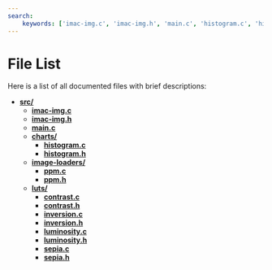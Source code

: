 ```yaml
---
search:
    keywords: ['imac-img.c', 'imac-img.h', 'main.c', 'histogram.c', 'histogram.h', 'charts', 'ppm.c', 'ppm.h', 'image-loaders', 'contrast.c', 'contrast.h', 'inversion.c', 'inversion.h', 'luminosity.c', 'luminosity.h', 'sepia.c', 'sepia.h', 'luts', 'src']
---
```


# File List

Here is a list of all documented files with brief descriptions:
* **[src/](dir_68267d1309a1af8e8297ef4c3efbcdba.md)**
  * **[imac-img.c](imac-img_8c.md)**
  * **[imac-img.h](imac-img_8h.md)**
  * **[main.c](main_8c.md)**
  * **[charts/](dir_b1e1480277e1bd1794b03e39c91b2dd4.md)**
    * **[histogram.c](histogram_8c.md)**
    * **[histogram.h](histogram_8h.md)**
  * **[image-loaders/](dir_8f03655d6efc6136bf2baf9ce414e802.md)**
    * **[ppm.c](ppm_8c.md)**
    * **[ppm.h](ppm_8h.md)**
  * **[luts/](dir_c22671da58062d8418dba3cbe73b0c5b.md)**
    * **[contrast.c](contrast_8c.md)**
    * **[contrast.h](contrast_8h.md)**
    * **[inversion.c](inversion_8c.md)**
    * **[inversion.h](inversion_8h.md)**
    * **[luminosity.c](luminosity_8c.md)**
    * **[luminosity.h](luminosity_8h.md)**
    * **[sepia.c](sepia_8c.md)**
    * **[sepia.h](sepia_8h.md)**
